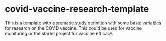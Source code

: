 # covid-vaccine-research-template
This is a template with a premade study definition with some basic variables for research on the COVID vaccine. This could be used for vaccine monitoring or the starter project for vaccine efficacy. 
